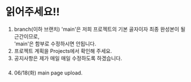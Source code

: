 # 읽어주세요!!
1. branch(이하 브랜치) 'main'은 저희 프로젝트의 기본 골자이자 최종 완성본이 될 근간이므로, <br>'main'은 함부로 수정하시면 안됩니다.
2. 프로젝트 계획을 Projects에서 확인해 주세요.
3. 공지사항은 제가 매일 매일 수정하도록 하겠습니다.<br><marquee direction="up" scrollamount="2">
					Upload!!
				</marquee>
4. 06/18(화) main page upload.
